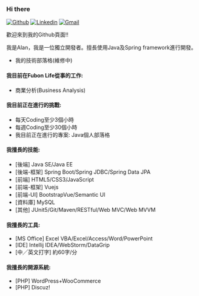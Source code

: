 ### Hi there

[![Github](https://img.shields.io/badge/-Github-000?style=flat&logo=Github&logoColor=white)](https://github.com/twcch)
[![Linkedin](https://img.shields.io/badge/-LinkedIn-blue?style=flat&logo=Linkedin&logoColor=white)](https://www.linkedin.com/in/twcch/)
[![Gmail](https://img.shields.io/badge/-Gmail-c14438?style=flat&logo=Gmail&logoColor=white)](mailto:twcch1218@gmail.com)

歡迎來到我的Github頁面!!

我是Alan，我是一位獨立開發者。擅長使用Java及Spring framework進行開發。

* 我的技術部落格(維修中)

#### 我目前在Fubon Life從事的工作:
* 商業分析(Business Analysis)

#### 我目前正在進行的挑戰:
* 每天Coding至少3個小時
* 每週Coding至少30個小時
* 我目前正在進行的專案: Java個人部落格

#### 我擅長的技能:
* [後端] Java SE/Java EE
* [後端-框架] Spring Boot/Spring JDBC/Spring Data JPA
* [前端] HTML5/CSS3/JavaScript
* [前端-框架] Vuejs
* [前端-UI] BootstrapVue/Semantic UI
* [資料庫] MySQL
* [其他] JUnit5/Git/Maven/RESTful/Web MVC/Web MVVM

#### 我擅長的工具:
* [MS Office] Excel VBA/Excel/Access/Word/PowerPoint
* [IDE] Intellij IDEA/WebStorm/DataGrip
* [中╱英文打字] 約60字/分

#### 我擅長的開源系統:
* [PHP] WordPress+WooCommerce
* [PHP] Discuz!

